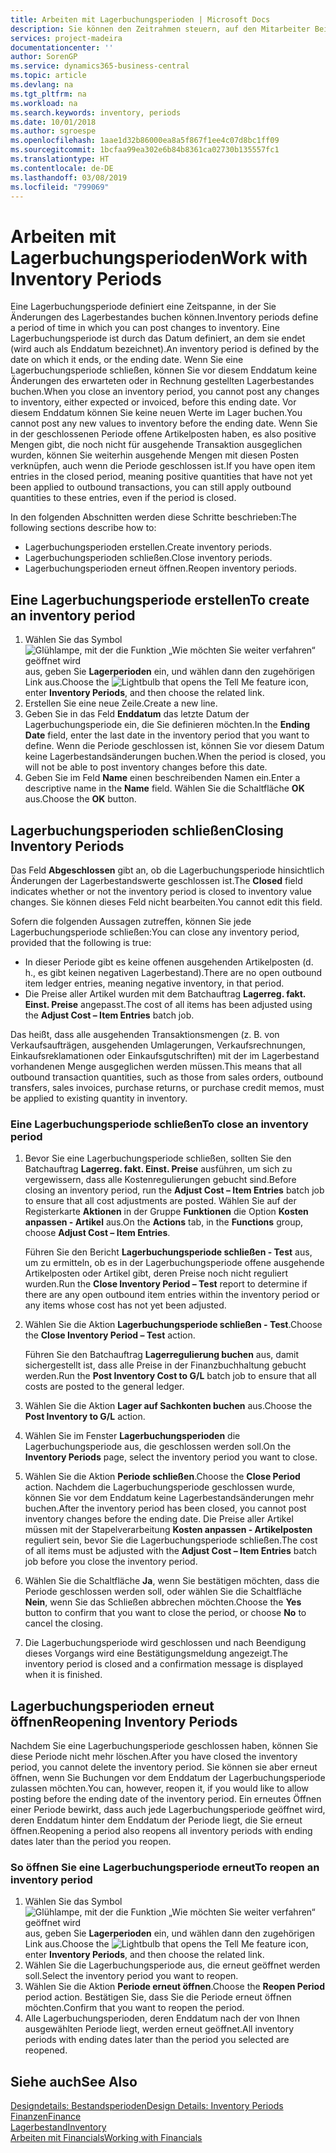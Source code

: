 ```yaml
---
title: Arbeiten mit Lagerbuchungsperioden | Microsoft Docs
description: Sie können den Zeitrahmen steuern, auf den Mitarbeiter Beitragsänderungen des Lagerbestandes buchen können, indem Sie Lagerbuchungsperioden definieren.
services: project-madeira
documentationcenter: ''
author: SorenGP
ms.service: dynamics365-business-central
ms.topic: article
ms.devlang: na
ms.tgt_pltfrm: na
ms.workload: na
ms.search.keywords: inventory, periods
ms.date: 10/01/2018
ms.author: sgroespe
ms.openlocfilehash: 1aae1d32b86000ea8a5f867f1ee4c07d8bc1ff09
ms.sourcegitcommit: 1bcfaa99ea302e6b84b8361ca02730b135557fc1
ms.translationtype: HT
ms.contentlocale: de-DE
ms.lasthandoff: 03/08/2019
ms.locfileid: "799069"
---
```

# <a name="work-with-inventory-periods"></a><span data-ttu-id="2f845-103">Arbeiten mit Lagerbuchungsperioden</span><span class="sxs-lookup"><span data-stu-id="2f845-103">Work with Inventory Periods</span></span>
<span data-ttu-id="2f845-104">Eine Lagerbuchungsperiode definiert eine Zeitspanne, in der Sie Änderungen des Lagerbestandes buchen können.</span><span class="sxs-lookup"><span data-stu-id="2f845-104">Inventory periods define a period of time in which you can post changes to inventory.</span></span> <span data-ttu-id="2f845-105">Eine Lagerbuchungsperiode ist durch das Datum definiert, an dem sie endet (wird auch als Enddatum bezeichnet).</span><span class="sxs-lookup"><span data-stu-id="2f845-105">An inventory period is defined by the date on which it ends, or the ending date.</span></span> <span data-ttu-id="2f845-106">Wenn Sie eine Lagerbuchungsperiode schließen, können Sie vor diesem Enddatum keine Änderungen des erwarteten oder in Rechnung gestellten Lagerbestandes buchen.</span><span class="sxs-lookup"><span data-stu-id="2f845-106">When you close an inventory period, you cannot post any changes to inventory, either expected or invoiced, before this ending date.</span></span> <span data-ttu-id="2f845-107">Vor diesem Enddatum können Sie keine neuen Werte im Lager buchen.</span><span class="sxs-lookup"><span data-stu-id="2f845-107">You cannot post any new values to inventory before the ending date.</span></span> <span data-ttu-id="2f845-108">Wenn Sie in der geschlossenen Periode offene Artikelposten haben, es also positive Mengen gibt, die noch nicht für ausgehende Transaktion ausgeglichen wurden, können Sie weiterhin ausgehende Mengen mit diesen Posten verknüpfen, auch wenn die Periode geschlossen ist.</span><span class="sxs-lookup"><span data-stu-id="2f845-108">If you have open item entries in the closed period, meaning positive quantities that have not yet been applied to outbound transactions, you can still apply outbound quantities to these entries, even if the period is closed.</span></span>  

<span data-ttu-id="2f845-109">In den folgenden Abschnitten werden diese Schritte beschrieben:</span><span class="sxs-lookup"><span data-stu-id="2f845-109">The following sections describe how to:</span></span>  

* <span data-ttu-id="2f845-110">Lagerbuchungsperioden erstellen.</span><span class="sxs-lookup"><span data-stu-id="2f845-110">Create inventory periods.</span></span>  
* <span data-ttu-id="2f845-111">Lagerbuchungsperioden schließen.</span><span class="sxs-lookup"><span data-stu-id="2f845-111">Close inventory periods.</span></span>  
* <span data-ttu-id="2f845-112">Lagerbuchungsperioden erneut öffnen.</span><span class="sxs-lookup"><span data-stu-id="2f845-112">Reopen inventory periods.</span></span>  

## <a name="to-create-an-inventory-period"></a><span data-ttu-id="2f845-113">Eine Lagerbuchungsperiode erstellen</span><span class="sxs-lookup"><span data-stu-id="2f845-113">To create an inventory period</span></span>  
1. <span data-ttu-id="2f845-114">Wählen Sie das Symbol ![Glühlampe, mit der die Funktion „Wie möchten Sie weiter verfahren“ geöffnet wird](media/ui-search/search_small.png "Wie möchten Sie weiter verfahren?") aus, geben Sie **Lagerperioden** ein, und wählen dann den zugehörigen Link aus.</span><span class="sxs-lookup"><span data-stu-id="2f845-114">Choose the ![Lightbulb that opens the Tell Me feature](media/ui-search/search_small.png "Tell me what you want to do") icon, enter **Inventory Periods**, and then choose the related link.</span></span>  
2. <span data-ttu-id="2f845-115">Erstellen Sie eine neue Zeile.</span><span class="sxs-lookup"><span data-stu-id="2f845-115">Create a new line.</span></span>  
3. <span data-ttu-id="2f845-116">Geben Sie in das Feld **Enddatum** das letzte Datum der Lagerbuchungsperiode ein, die Sie definieren möchten.</span><span class="sxs-lookup"><span data-stu-id="2f845-116">In the **Ending Date** field, enter the last date in the inventory period that you want to define.</span></span> <span data-ttu-id="2f845-117">Wenn die Periode geschlossen ist, können Sie vor diesem Datum keine Lagerbestandsänderungen buchen.</span><span class="sxs-lookup"><span data-stu-id="2f845-117">When the period is closed, you will not be able to post inventory changes before this date.</span></span>  
4. <span data-ttu-id="2f845-118">Geben Sie im Feld **Name** einen beschreibenden Namen ein.</span><span class="sxs-lookup"><span data-stu-id="2f845-118">Enter a descriptive name in the **Name** field.</span></span> <span data-ttu-id="2f845-119">Wählen Sie die Schaltfläche **OK** aus.</span><span class="sxs-lookup"><span data-stu-id="2f845-119">Choose the **OK** button.</span></span>  

## <a name="closing-inventory-periods"></a><span data-ttu-id="2f845-120">Lagerbuchungsperioden schließen</span><span class="sxs-lookup"><span data-stu-id="2f845-120">Closing Inventory Periods</span></span>  
<span data-ttu-id="2f845-121">Das Feld **Abgeschlossen** gibt an, ob die Lagerbuchungsperiode hinsichtlich Änderungen der Lagerbestandswerte geschlossen ist.</span><span class="sxs-lookup"><span data-stu-id="2f845-121">The **Closed** field indicates whether or not the inventory period is closed to inventory value changes.</span></span> <span data-ttu-id="2f845-122">Sie können dieses Feld nicht bearbeiten.</span><span class="sxs-lookup"><span data-stu-id="2f845-122">You cannot edit this field.</span></span>  

<span data-ttu-id="2f845-123">Sofern die folgenden Aussagen zutreffen, können Sie jede Lagerbuchungsperiode schließen:</span><span class="sxs-lookup"><span data-stu-id="2f845-123">You can close any inventory period, provided that the following is true:</span></span>  

* <span data-ttu-id="2f845-124">In dieser Periode gibt es keine offenen ausgehenden Artikelposten (d. h., es gibt keinen negativen Lagerbestand).</span><span class="sxs-lookup"><span data-stu-id="2f845-124">There are no open outbound item ledger entries, meaning negative inventory, in that period.</span></span>  
* <span data-ttu-id="2f845-125">Die Preise aller Artikel wurden mit dem Batchauftrag **Lagerreg. fakt. Einst. Preise** angepasst.</span><span class="sxs-lookup"><span data-stu-id="2f845-125">The cost of all items has been adjusted using the **Adjust Cost – Item Entries** batch job.</span></span>  

<span data-ttu-id="2f845-126">Das heißt, dass alle ausgehenden Transaktionsmengen (z. B. von Verkaufsaufträgen, ausgehenden Umlagerungen, Verkaufsrechnungen, Einkaufsreklamationen oder Einkaufsgutschriften) mit der im Lagerbestand vorhandenen Menge ausgeglichen werden müssen.</span><span class="sxs-lookup"><span data-stu-id="2f845-126">This means that all outbound transaction quantities, such as those from sales orders, outbound transfers, sales invoices, purchase returns, or purchase credit memos, must be applied to existing quantity in inventory.</span></span>  

### <a name="to-close-an-inventory-period"></a><span data-ttu-id="2f845-127">Eine Lagerbuchungsperiode schließen</span><span class="sxs-lookup"><span data-stu-id="2f845-127">To close an inventory period</span></span>  
1. <span data-ttu-id="2f845-128">Bevor Sie eine Lagerbuchungsperiode schließen, sollten Sie den Batchauftrag **Lagerreg. fakt. Einst. Preise** ausführen, um sich zu vergewissern, dass alle Kostenregulierungen gebucht sind.</span><span class="sxs-lookup"><span data-stu-id="2f845-128">Before closing an inventory period, run the **Adjust Cost – Item Entries** batch job to ensure that all cost adjustments are posted.</span></span> <span data-ttu-id="2f845-129">Wählen Sie auf der Registerkarte **Aktionen** in der Gruppe **Funktionen** die Option **Kosten anpassen - Artikel** aus.</span><span class="sxs-lookup"><span data-stu-id="2f845-129">On the **Actions** tab, in the **Functions** group, choose **Adjust Cost – Item Entries**.</span></span>  

     <span data-ttu-id="2f845-130">Führen Sie den Bericht **Lagerbuchungsperiode schließen - Test** aus, um zu ermitteln, ob es in der Lagerbuchungsperiode offene ausgehende Artikelposten oder Artikel gibt, deren Preise noch nicht reguliert wurden.</span><span class="sxs-lookup"><span data-stu-id="2f845-130">Run the **Close Inventory Period – Test** report to determine if there are any open outbound item entries within the inventory period or any items whose cost has not yet been adjusted.</span></span>  
2. <span data-ttu-id="2f845-131">Wählen Sie die Aktion **Lagerbuchungsperiode schließen - Test**.</span><span class="sxs-lookup"><span data-stu-id="2f845-131">Choose the **Close Inventory Period – Test** action.</span></span>  

     <span data-ttu-id="2f845-132">Führen Sie den Batchauftrag **Lagerregulierung buchen** aus, damit sichergestellt ist, dass alle Preise in der Finanzbuchhaltung gebucht werden.</span><span class="sxs-lookup"><span data-stu-id="2f845-132">Run the **Post Inventory Cost to G/L** batch job to ensure that all costs are posted to the general ledger.</span></span>  
3. <span data-ttu-id="2f845-133">Wählen Sie die Aktion **Lager auf Sachkonten buchen** aus.</span><span class="sxs-lookup"><span data-stu-id="2f845-133">Choose the **Post Inventory to G/L** action.</span></span>  
4. <span data-ttu-id="2f845-134">Wählen Sie im Fenster  **Lagerbuchungsperioden** die Lagerbuchungsperiode aus, die geschlossen werden soll.</span><span class="sxs-lookup"><span data-stu-id="2f845-134">On the **Inventory Periods** page, select the inventory period you want to close.</span></span>  
5. <span data-ttu-id="2f845-135">Wählen Sie die Aktion **Periode schließen**.</span><span class="sxs-lookup"><span data-stu-id="2f845-135">Choose the **Close Period** action.</span></span> <span data-ttu-id="2f845-136">Nachdem die Lagerbuchungsperiode geschlossen wurde, können Sie vor dem Enddatum keine Lagerbestandsänderungen mehr buchen.</span><span class="sxs-lookup"><span data-stu-id="2f845-136">After the inventory period has been closed, you cannot post inventory changes before the ending date.</span></span> <span data-ttu-id="2f845-137">Die Preise aller Artikel müssen mit der Stapelverarbeitung **Kosten anpassen - Artikelposten** reguliert sein, bevor Sie die Lagerbuchungsperiode schließen.</span><span class="sxs-lookup"><span data-stu-id="2f845-137">The cost of all items must be adjusted with the **Adjust Cost – Item Entries** batch job before you close the inventory period.</span></span>  
6. <span data-ttu-id="2f845-138">Wählen Sie die Schaltfläche **Ja**, wenn Sie bestätigen möchten, dass die Periode geschlossen werden soll, oder wählen Sie die Schaltfläche **Nein**, wenn Sie das Schließen abbrechen möchten.</span><span class="sxs-lookup"><span data-stu-id="2f845-138">Choose the **Yes** button to confirm that you want to close the period, or choose **No** to cancel the closing.</span></span>  
7. <span data-ttu-id="2f845-139">Die Lagerbuchungsperiode wird geschlossen und nach Beendigung dieses Vorgangs wird eine Bestätigungsmeldung angezeigt.</span><span class="sxs-lookup"><span data-stu-id="2f845-139">The inventory period is closed and a confirmation message is displayed when it is finished.</span></span>  

## <a name="reopening-inventory-periods"></a><span data-ttu-id="2f845-140">Lagerbuchungsperioden erneut öffnen</span><span class="sxs-lookup"><span data-stu-id="2f845-140">Reopening Inventory Periods</span></span>  
<span data-ttu-id="2f845-141">Nachdem Sie eine Lagerbuchungsperiode geschlossen haben, können Sie diese Periode nicht mehr löschen.</span><span class="sxs-lookup"><span data-stu-id="2f845-141">After you have closed the inventory period, you cannot delete the inventory period.</span></span> <span data-ttu-id="2f845-142">Sie können sie aber erneut öffnen, wenn Sie Buchungen vor dem Enddatum der Lagerbuchungsperiode zulassen möchten.</span><span class="sxs-lookup"><span data-stu-id="2f845-142">You can, however, reopen it, if you would like to allow posting before the ending date of the inventory period.</span></span> <span data-ttu-id="2f845-143">Ein erneutes Öffnen einer Periode bewirkt, dass auch jede Lagerbuchungsperiode geöffnet wird, deren Enddatum hinter dem Enddatum der Periode liegt, die Sie erneut öffnen.</span><span class="sxs-lookup"><span data-stu-id="2f845-143">Reopening a period also reopens all inventory periods with ending dates later than the period you reopen.</span></span>  

### <a name="to-reopen-an-inventory-period"></a><span data-ttu-id="2f845-144">So öffnen Sie eine Lagerbuchungsperiode erneut</span><span class="sxs-lookup"><span data-stu-id="2f845-144">To reopen an inventory period</span></span>  
1. <span data-ttu-id="2f845-145">Wählen Sie das Symbol ![Glühlampe, mit der die Funktion „Wie möchten Sie weiter verfahren“ geöffnet wird](media/ui-search/search_small.png "Wie möchten Sie weiter verfahren?") aus, geben Sie **Lagerperioden** ein, und wählen dann den zugehörigen Link aus.</span><span class="sxs-lookup"><span data-stu-id="2f845-145">Choose the ![Lightbulb that opens the Tell Me feature](media/ui-search/search_small.png "Tell me what you want to do") icon, enter **Inventory Periods**, and then choose the related link.</span></span>  
2. <span data-ttu-id="2f845-146">Wählen Sie die Lagerbuchungsperiode aus, die erneut geöffnet werden soll.</span><span class="sxs-lookup"><span data-stu-id="2f845-146">Select the inventory period you want to reopen.</span></span>  
3. <span data-ttu-id="2f845-147">Wählen Sie die Aktion **Periode erneut öffnen**.</span><span class="sxs-lookup"><span data-stu-id="2f845-147">Choose the **Reopen Period** period action.</span></span> <span data-ttu-id="2f845-148">Bestätigen Sie, dass Sie die Periode erneut öffnen möchten.</span><span class="sxs-lookup"><span data-stu-id="2f845-148">Confirm that you want to reopen the period.</span></span>  
4. <span data-ttu-id="2f845-149">Alle Lagerbuchungsperioden, deren Enddatum nach der von Ihnen ausgewählten Periode liegt, werden erneut geöffnet.</span><span class="sxs-lookup"><span data-stu-id="2f845-149">All inventory periods with ending dates later than the period you selected are reopened.</span></span>  

## <a name="see-also"></a><span data-ttu-id="2f845-150">Siehe auch</span><span class="sxs-lookup"><span data-stu-id="2f845-150">See Also</span></span>  
[<span data-ttu-id="2f845-151">Designdetails: Bestandsperioden</span><span class="sxs-lookup"><span data-stu-id="2f845-151">Design Details: Inventory Periods</span></span>](design-details-inventory-periods.md)  
[<span data-ttu-id="2f845-152">Finanzen</span><span class="sxs-lookup"><span data-stu-id="2f845-152">Finance</span></span>](finance.md)  
[<span data-ttu-id="2f845-153">Lagerbestand</span><span class="sxs-lookup"><span data-stu-id="2f845-153">Inventory</span></span>](inventory-manage-inventory.md)  
[<span data-ttu-id="2f845-154">Arbeiten mit Financials</span><span class="sxs-lookup"><span data-stu-id="2f845-154">Working with Financials</span></span>](ui-work-product.md)
